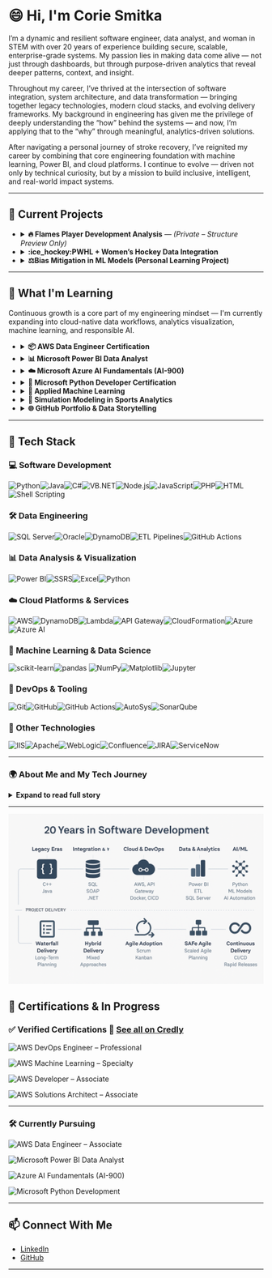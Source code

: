 
# 😄 Hi, I'm Corie Smitka


I’m a dynamic and resilient software engineer, data analyst, and woman in STEM with over 20 years of experience building secure, scalable, enterprise-grade systems. My passion lies in making data come alive — not just through dashboards, but through purpose-driven analytics that reveal deeper patterns, context, and insight.

Throughout my career, I’ve thrived at the intersection of software integration, system architecture, and data transformation — bringing together legacy technologies, modern cloud stacks, and evolving delivery frameworks. My background in engineering has given me the privilege of deeply understanding the “how” behind the systems — and now, I’m applying that to the “why” through meaningful, analytics-driven solutions.

After navigating a personal journey of stroke recovery, I’ve reignited my career by combining that core engineering foundation with machine learning, Power BI, and cloud platforms. I continue to evolve — driven not only by technical curiosity, but by a mission to build inclusive, intelligent, and real-world impact systems.

---

## 🔭 Current Projects
- <details>
  <summary><strong>🔥 Flames Player Development Analysis</strong> — <em>(Private – Structure Preview Only)</em></summary>

  A structured, end-to-end project built around NHL and PWHL player development pipelines:

  - NHL API integration (roster, player, game logs)
  - Power BI dashboards for performance tracking
  - ML-based growth modeling for player comparison
  - Gender equity analysis inspired by *Invisible Women*
  - SQL-based performance views and filtered pipelines for Power BI
  - GitHub integration with templated public/private structure

  This project merges my technical background with my passion for **sports analytics** and **gender inclusion in STEM** — using data to identify growth trends, disparities, and opportunities across men’s and women’s hockey.

  🔗 [View Repo (Structure Only)](https://github.com/coriesmitka/flames-player-development-template)

  </details>

- <details>
  <summary><strong>:ice_hockey:PWHL + Women’s Hockey Data Integration</strong></summary>

  Companion project to bring visibility and structure to women’s hockey data.  
  Focused on **data normalization, visibility equity**, and **eventual ML comparison** with men’s data.  
  Technologies: **Python, JSON APIs, data modeling**

  </details>

- <details>
  <summary><strong>⚖️Bias Mitigation in ML Models (Personal Learning Project)</strong></summary>

  As part of expanding into **Responsible AI**, this project explores bias detection and mitigation using real-world datasets.  
  Toolkit exploration includes: **IBM AI Fairness 360**, **What-If Tool**, and **model auditing techniques**.  
  📚 Also paired with current course learnings in ethical ML design.

  </details>
  
---

## 🧠 What I'm Learning

Continuous growth is a core part of my engineering mindset — I'm currently expanding into cloud-native data workflows, analytics visualization, machine learning, and responsible AI.

- <details>
  <summary><strong>📦 AWS Data Engineer Certification</strong></summary>
  
  Building serverless pipelines, event-driven processing, and scalable analytics architecture on AWS.  
  Focus areas include:
  - **AWS Lambda**, **API Gateway**, and **DynamoDB** for serverless compute and integration  
  - **Glue**, **Athena**, **Redshift**, and **EMR** for data processing, transformation, and warehousing  
  - **S3-based Data Lakes** for storage, cataloging, and querying structured and semi-structured data  
  - Applying cloud-native best practices for secure, efficient data pipelines
  
  </details>

- <details>
  <summary><strong>📊 Microsoft Power BI Data Analyst</strong></summary>

  Designing actionable dashboards and enterprise semantic models.  
  Learning advanced **DAX**, **data shaping**, and **model-driven insights** for business storytelling.
  </details>

- <details>
  <summary><strong>☁️ Microsoft Azure AI Fundamentals (AI-900)</strong></summary>

  Exploring the foundational concepts of **AI, machine learning**, and **natural language processing** within Azure’s ecosystem.  
  Topics include:
  - Core ML types: **classification**, **regression**, and **clustering**
  - Overview of **Azure AI services**: Vision, Speech, Language, and Decision APIs
  - Understanding **Responsible AI** principles: fairness, accountability, transparency, and privacy
  - Real-world use cases for AI in **healthcare**, **finance**, and **public sector solutions**
  
  The course supports a deeper commitment to **trustworthy AI design** and data ethics in applied environments.

  </details>

- <details>
  <summary><strong>🐍 Microsoft Python Developer Certification</strong></summary>

  Reinforcing clean Python development practices with emphasis on readability, maintainability, and data use cases.  
  Covers functions, classes, file I/O, modules, and intro-level data work.
  </details>

- <details>
  <summary><strong>🧠 Applied Machine Learning</strong></summary>

  Studying real-world ML workflows focused on **data preparation**, **model building**, and **evaluation** in Python.  
  Areas of focus include:
  - Core models: **time-series forecasting**, **linear regression**, **logistic regression**, and **classification algorithms**
  - Tools: **scikit-learn**, **pandas**, **NumPy**, and **Matplotlib/Seaborn** for exploratory analysis and model prototyping
  - Evaluation methods: **cross-validation**, **confusion matrix**, **ROC curves**, and **accuracy/recall trade-offs**
  - Early-stage planning for integrating ML insights into the **Flames Player Development Analysis** project to support predictive growth modeling

  This work bridges software engineering expertise with machine learning — adding depth to my evolving data science skill set.

  </details>

- <details>
  <summary><strong>🧮 Simulation Modeling in Sports Analytics</strong></summary>

  Using **mathematical modeling** to simulate player development, team dynamics, and competitive performance.  
  Current areas of exploration include:
  - Building and solving **differential equations** to model growth over time
  - Mapping data-derived trends into **predictive simulation frameworks**
  - Exploring resistance factors such as fatigue, injury (proxy via injury APIs), or line changes
  - Applying theoretical models to **NHL and PWHL player performance** trajectories

  This layer blends systems engineering, applied mathematics, and performance data into real-world insights.

  </details>

- <details>
  <summary><strong>🌐 GitHub Portfolio & Data Storytelling</strong></summary>

  Designing a structured, narrative-rich GitHub presence to showcase real-world data projects.  
  Focus on **readme design**, **visual consistency**, and **data transparency**.
  </details>
---
## 🧰 Tech Stack

### 💻 Software Development
![Python](https://img.shields.io/badge/Python-3776AB?style=for-the-badge&logo=python&logoColor=white)![Java](https://img.shields.io/badge/Java-007396?style=for-the-badge&logo=java&logoColor=white)![C#](https://img.shields.io/badge/C%23-239120?style=for-the-badge&logo=c-sharp&logoColor=white)![VB.NET](https://img.shields.io/badge/VB.NET-68217A?style=for-the-badge&logo=dotnet&logoColor=white)![Node.js](https://img.shields.io/badge/Node.js-339933?style=for-the-badge&logo=nodedotjs&logoColor=white)![JavaScript](https://img.shields.io/badge/JavaScript-F7DF1E?style=for-the-badge&logo=javascript&logoColor=black)![PHP](https://img.shields.io/badge/PHP-777BB4?style=for-the-badge&logo=php&logoColor=white)![HTML](https://img.shields.io/badge/HTML5-E34F26?style=for-the-badge&logo=html5&logoColor=white)![Shell Scripting](https://img.shields.io/badge/Shell%20Script-121011?style=for-the-badge&logo=gnu-bash&logoColor=white)
### 🛠️ Data Engineering
![SQL Server](https://img.shields.io/badge/SQL%20Server-CC2927?style=for-the-badge&logo=microsoftsqlserver&logoColor=white)![Oracle](https://img.shields.io/badge/Oracle-F80000?style=for-the-badge&logo=oracle&logoColor=white)![DynamoDB](https://img.shields.io/badge/DynamoDB-4053D6?style=for-the-badge&logo=amazon-dynamodb&logoColor=white)![ETL Pipelines](https://img.shields.io/badge/ETL%20Pipelines-A020F0?style=for-the-badge&logo=data&logoColor=white)![GitHub Actions](https://img.shields.io/badge/GitHub%20Actions-2088FF?style=for-the-badge&logo=githubactions&logoColor=white)
### 📊 Data Analysis & Visualization
![Power BI](https://img.shields.io/badge/Power%20BI-F2C811?style=for-the-badge&logo=powerbi&logoColor=black)![SSRS](https://img.shields.io/badge/SSRS-4479A1?style=for-the-badge&logo=windows&logoColor=white)![Excel](https://img.shields.io/badge/Excel-217346?style=for-the-badge&logo=microsoftexcel&logoColor=white)![Python](https://img.shields.io/badge/Python-3776AB?style=for-the-badge&logo=python&logoColor=white)
### ☁️ Cloud Platforms & Services
![AWS](https://img.shields.io/badge/AWS-232F3E?style=for-the-badge&logo=amazonaws&logoColor=white)![DynamoDB](https://img.shields.io/badge/DynamoDB-4053D6?style=for-the-badge&logo=amazon-dynamodb&logoColor=white)![Lambda](https://img.shields.io/badge/Lambda-FF9900?style=for-the-badge&logo=aws-lambda&logoColor=white)![API Gateway](https://img.shields.io/badge/API%20Gateway-FF4F00?style=for-the-badge&logo=amazonapi&logoColor=white)![CloudFormation](https://img.shields.io/badge/CloudFormation-FF4F00?style=for-the-badge&logo=awscloudformation&logoColor=white)![Azure](https://img.shields.io/badge/Azure-0078D4?style=for-the-badge&logo=microsoftazure&logoColor=white)![Azure AI](https://img.shields.io/badge/Azure%20AI-0078D4?style=for-the-badge&logo=microsoftazure&logoColor=white)
### 🧠 Machine Learning & Data Science
![scikit-learn](https://img.shields.io/badge/scikit--learn-F7931E?style=for-the-badge&logo=scikit-learn&logoColor=white)![pandas](https://img.shields.io/badge/pandas-150458?style=for-the-badge&logo=pandas&logoColor=white) ![NumPy](https://img.shields.io/badge/NumPy-013243?style=for-the-badge&logo=numpy&logoColor=white)![Matplotlib](https://img.shields.io/badge/Matplotlib-11557C?style=for-the-badge&logo=matplotlib&logoColor=white)![Jupyter](https://img.shields.io/badge/Jupyter-F37626?style=for-the-badge&logo=jupyter&logoColor=white)
### 🔧 DevOps & Tooling
![Git](https://img.shields.io/badge/Git-F05032?style=for-the-badge&logo=git&logoColor=white)![GitHub](https://img.shields.io/badge/GitHub-181717?style=for-the-badge&logo=github&logoColor=white)![GitHub Actions](https://img.shields.io/badge/GitHub%20Actions-2088FF?style=for-the-badge&logo=githubactions&logoColor=white)![AutoSys](https://img.shields.io/badge/AutoSys-000000?style=for-the-badge&logo=clockify&logoColor=white)![SonarQube](https://img.shields.io/badge/SonarQube-4E9BCD?style=for-the-badge&logo=sonarqube&logoColor=white)
### 🧰 Other Technologies 
![IIS](https://img.shields.io/badge/IIS-0078D7?style=for-the-badge&logo=windows&logoColor=white)![Apache](https://img.shields.io/badge/Apache-D22128?style=for-the-badge&logo=apache&logoColor=white)![WebLogic](https://img.shields.io/badge/WebLogic-ED1C24?style=for-the-badge&logo=oracle&logoColor=white)![Confluence](https://img.shields.io/badge/Confluence-172B4D?style=for-the-badge&logo=confluence&logoColor=white)![JIRA](https://img.shields.io/badge/JIRA-0052CC?style=for-the-badge&logo=jira&logoColor=white)![ServiceNow](https://img.shields.io/badge/ServiceNow-1E8CBE?style=for-the-badge&logo=servicenow&logoColor=white)

--- 

### 🌍 About Me and My Tech Journey

<details>
  <summary><strong> Expand to read full story</strong></summary>

  <br/>
I’ve spent the last 20 years riding the pulse of technology — growing alongside it, adapting through every shift, and leading through each transformation.

My early career was rooted in on-prem systems and monolithic applications, where I worked on large-scale enterprise solutions using C/C++, Java, and SQL. These projects were delivered in high-stakes, waterfall environments — often multi-year initiatives where I led complex planning, stakeholder alignment, and delivery assurance across tightly coupled systems.

As the tech world shifted toward integration, cloud, and agility, so did I. I moved from traditional release models into SAFe Agile, embracing iterative delivery, feature-driven roadmaps, and CI/CD pipelines to deliver faster, smarter, and with reduced risk. My hands-on development evolved into leadership roles — guiding teams through DevOps adoption, cloud-native architectures, and enterprise-level transformation programs.

From legacy to cloud, from project plans to pipelines, my journey reflects a dual mastery: technology execution and delivery excellence.

Today, I focus on the frontier of data, machine learning, and AI — designing solutions that are not only intelligent, but strategic.

I don’t just work with technology — I grow with it.
And I bring that evolution to every team I join.
</details>

--- 

![Technology Timeline](assets/tech-timeline1.png)

## 🏅 Certifications & In Progress

### ✅ Verified Certifications  🔗 [See all on Credly](https://www.credly.com/users/corie-smitka)
![AWS DevOps Engineer – Professional](https://img.shields.io/badge/AWS_DevOps_Engineer_Professional-232F3E?style=for-the-badge&logo=amazonaws&logoColor=white)

![AWS Machine Learning – Specialty](https://img.shields.io/badge/AWS_ML_Specialty-FF9900?style=for-the-badge&logo=amazonaws&logoColor=white)

![AWS Developer – Associate](https://img.shields.io/badge/AWS_Developer_Associate-232F3E?style=for-the-badge&logo=amazonaws&logoColor=white)

![AWS Solutions Architect – Associate](https://img.shields.io/badge/AWS_Solutions_Architect_Associate-232F3E?style=for-the-badge&logo=amazonaws&logoColor=white)


---

### 🛠 Currently Pursuing
![AWS Data Engineer – Associate](https://img.shields.io/badge/AWS_Data_Engineer_(In_Progress)-232F3E?style=for-the-badge&logo=amazonaws&logoColor=white)

![Microsoft Power BI Data Analyst](https://img.shields.io/badge/Power_BI_Data_Analyst_(Coursera)-FFC000?style=for-the-badge&logo=powerbi&logoColor=black)

![Azure AI Fundamentals (AI-900)](https://img.shields.io/badge/Azure_AI_Fundamentals_AI--900_(Studying)-0078D4?style=for-the-badge&logo=microsoftazure&logoColor=white)

![Microsoft Python Development](https://img.shields.io/badge/Microsoft_Python_Dev_(In_Progress)-0078D4?style=for-the-badge&logo=python&logoColor=white)




---

## 📫 Connect With Me

- [LinkedIn](https://www.linkedin.com/in/coriesmitka)
- [GitHub](https://github.com/coriesmitka)

---



